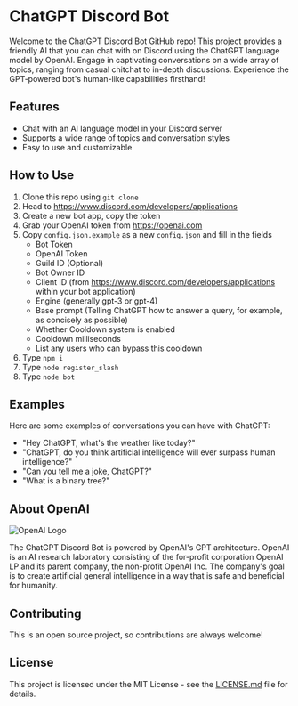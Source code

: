 # ChatGPT Discord Bot

Welcome to the ChatGPT Discord Bot GitHub repo! This project provides a friendly AI that you can chat with on Discord using the ChatGPT language model by OpenAI. Engage in captivating conversations on a wide array of topics, ranging from casual chitchat to in-depth discussions. Experience the GPT-powered bot's human-like capabilities firsthand!

## Features

- Chat with an AI language model in your Discord server
- Supports a wide range of topics and conversation styles
- Easy to use and customizable

## How to Use

1. Clone this repo using `git clone`
2. Head to https://www.discord.com/developers/applications
3. Create a new bot app, copy the token
4. Grab your OpenAI token from https://openai.com
5. Copy `config.json.example` as a new `config.json` and fill in the fields
   - Bot Token
   - OpenAI Token
   - Guild ID (Optional)
   - Bot Owner ID
   - Client ID (from https://www.discord.com/developers/applications within your bot application)
   - Engine (generally gpt-3 or gpt-4)
   - Base prompt (Telling ChatGPT how to answer a query, for example, as concisely as possible)
   - Whether Cooldown system is enabled
   - Cooldown milliseconds
   - List any users who can bypass this cooldown
6. Type `npm i`
7. Type `node register_slash`
8. Type `node bot`

## Examples

Here are some examples of conversations you can have with ChatGPT:

- "Hey ChatGPT, what's the weather like today?"
- "ChatGPT, do you think artificial intelligence will ever surpass human intelligence?"
- "Can you tell me a joke, ChatGPT?"
- "What is a binary tree?"

## About OpenAI

![OpenAI Logo](https://upload.wikimedia.org/wikipedia/commons/thumb/4/4d/OpenAI_Logo.svg/1600px-OpenAI_Logo.svg.png?20221228112417)

The ChatGPT Discord Bot is powered by OpenAI's GPT architecture. OpenAI is an AI research laboratory consisting of the for-profit corporation OpenAI LP and its parent company, the non-profit OpenAI Inc. The company's goal is to create artificial general intelligence in a way that is safe and beneficial for humanity.

## Contributing

This is an open source project, so contributions are always welcome!

## License

This project is licensed under the MIT License - see the [LICENSE.md](https://github.com/yourusername/chatgpt-discord-bot/blob/main/LICENSE.md) file for details.
